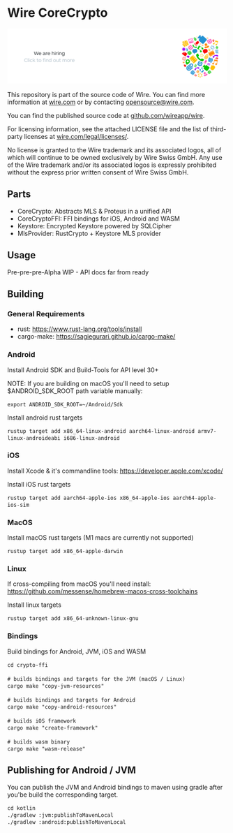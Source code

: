 # Wire CoreCrypto

[![Wire logo](https://github.com/wireapp/wire/blob/master/assets/header-small.png?raw=true)](https://wire.com/jobs/)

This repository is part of the source code of Wire. You can find more information at [wire.com](https://wire.com) or by contacting opensource@wire.com.

You can find the published source code at [github.com/wireapp/wire](https://github.com/wireapp/wire).

For licensing information, see the attached LICENSE file and the list of third-party licenses at [wire.com/legal/licenses/](https://wire.com/legal/licenses/).

No license is granted to the Wire trademark and its associated logos, all of which will continue to be owned exclusively by Wire Swiss GmbH. Any use of the Wire trademark and/or its associated logos is expressly prohibited without the express prior written consent of Wire Swiss GmbH.

## Parts

* CoreCrypto: Abstracts MLS & Proteus in a unified API
* CoreCryptoFFI: FFI bindings for iOS, Android and WASM
* Keystore: Encrypted Keystore powered by SQLCipher
* MlsProvider: RustCrypto + Keystore MLS provider

## Usage

Pre-pre-pre-Alpha WIP - API docs far from ready

## Building

### General Requirements

- rust: https://www.rust-lang.org/tools/install
- cargo-make: https://sagiegurari.github.io/cargo-make/

### Android

Install Android SDK and Build-Tools for API level 30+

NOTE: If you are building on macOS you'll need to setup $ANDROID_SDK_ROOT path variable manually:
```
export ANDROID_SDK_ROOT=~/Android/Sdk
```
Install android rust targets
```
rustup target add x86_64-linux-android aarch64-linux-android armv7-linux-androideabi i686-linux-android
```

### iOS

Install Xcode & it's commandline tools: https://developer.apple.com/xcode/

Install iOS rust targets

```
rustup target add aarch64-apple-ios x86_64-apple-ios aarch64-apple-ios-sim
```

### MacOS

Install macOS rust targets (M1 macs are currently not supported)
```
rustup target add x86_64-apple-darwin
```

### Linux

If cross-compiling from macOS you'll need install: https://github.com/messense/homebrew-macos-cross-toolchains

Install linux targets

```
rustup target add x86_64-unknown-linux-gnu
```

### Bindings

Build bindings for Android, JVM, iOS and WASM

```
cd crypto-ffi 

# builds bindings and targets for the JVM (macOS / Linux)
cargo make "copy-jvm-resources"

# builds bindings and targets for Android
cargo make "copy-android-resources"

# builds iOS framework
cargo make "create-framework"

# builds wasm binary
cargo make "wasm-release"
```

## Publishing for Android / JVM

You can publish the JVM and Android bindings to maven using gradle after you'be build the corresponding target.

```
cd kotlin
./gradlew :jvm:publishToMavenLocal
./gradlew :android:publishToMavenLocal
```
